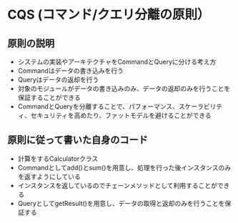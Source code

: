 # CQS (コマンド/クエリ分離の原則）

## 原則の説明
- システムの実装やアーキテクチャをCommandとQueryに分ける考え方
- Commandはデータの書き込みを行う
- Queryはデータの返却を行う
- 対象のモジュールがデータの書き込みのみ、データの返却のみを行うことを保証することができる
- CommandとQueryを分離することで、パフォーマンス、スケーラビリティ、セキュリティを高めたり、ファットモデルを避けることができる

## 原則に従って書いた自身のコード
- 計算をするCalculatorクラス
- Commandとしてadd()とsum()を用意し、処理を行った後インスタンスのみを返すようにしている
- インスタンスを返しているのでチェーンメソッドとして利用することができる
- QueryとしてgetResult()を用意し、データの取得と返却のみを行うことを保証する
